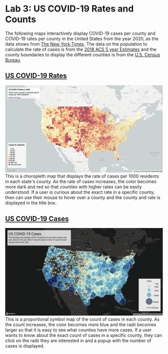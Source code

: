 # Lab 3: US COVID-19 Rates and Counts

The following maps interactively display COVID-19 cases per county and COVID-19 rates per county in the United States from the year 2020, as the data shows from [The New York Times](https://github.com/nytimes/covid-19-data/blob/43d32dde2f87bd4dafbb7d23f5d9e878124018b8/live/us-counties.csv). The data on the population to calculate the rate of cases is from the [2018 ACS 5 year Estimates](https://data.census.gov/cedsci/table?g=0100000US.050000&d=ACS%205-Year%20Estimates%20Data%20Profiles&tid=ACSDP5Y2018.DP05&hidePreview=true) and the county boundaries to display the different counties is from the [U.S. Census Bureau](https://www.census.gov/geographies/mapping-files/time-series/geo/carto-boundary-file.html).

## [US COVID-19 Rates](https://phammy22.github.io/US_COVID19_Rates_lab03/map1.html)
![Rates Map](assets/rates.png)
This is a choropleth map that displays the rate of cases per 1000 residents in each state's county. As the rate of cases increases, the color becomes more dark and red so that counties with higher rates can be easily understood. If a user is curious about the exact rate in a specific county, then can use their mouse to hover over a county and the county and rate is displayed in the title box.

## [US COVID-19 Cases](https://phammy22.github.io/US_COVID19_Rates_lab03/map2.html)
![Counts Map](assets/counts.png)
This is a proportional symbol map of the count of cases in each county. As the count increases, the color becomes more blue and the radii becomes larger so that it is easy to see what counties have more cases. If a user wants to know about the exact count of cases in a specific county, they can click on the radii they are interested in and a popup with the number of cases is displayed.
